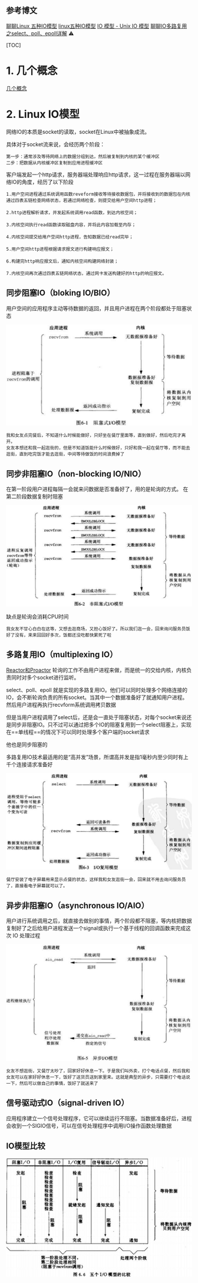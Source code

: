 ## 参考博文
[聊聊Linux 五种IO模型](https://www.jianshu.com/p/486b0965c296)
[linux五种IO模型](https://juejin.im/post/5c725dbe51882575e37ef9ed)
[IO 模型 - Unix IO 模型](https://www.pdai.tech/md/java/io/java-io-model.html)
[聊聊IO多路复用之select、poll、epoll详解](https://www.jianshu.com/p/dfd940e7fca2) ⚠️


[TOC]



# 1. 几个概念
[几个概念](./几个概念.md)



# 2. Linux IO模型
网络IO的本质是socket的读取，socket在Linux中被抽象成流。

具体对于socket流来说，会经历两个阶段：
```
第一步：通常涉及等待网络上的数据分组到达，然后被复制到内核的某个缓冲区
二步：把数据从内核缓冲区复制到应用进程缓冲区
```

客户端发起一个http请求，服务器端处理响应http请求，这一过程在服务器端以网络IO的角度，经历了以下阶段
```
1.用户空间进程通过系统调用函数reveform接收等待接收数据包，并将接收到的数据包在内核通过四表五链检查网络状态，若通过网络检查，则提交给用户空间http进程；

2.http进程解析请求，并发起系统调用read函数，到达内核空间；

3.内核空间执行read函数读取磁盘内容，并将此内容加载至内存；

4.内核空间提交给用户空间http进程，告知数据已经read完毕；

5.用户空间http进程根据请求报文进行构建响应报文；

6.构建完http响应报文后，通知内核空间构建网络封装；

7.内核空间再次通过四表五链网络状态，通过网卡发送构建好的http的响应报文。
```


## 同步阻塞IO（bloking IO/BIO）
用户空间的应用程序主动等待数据的返回，并且用户进程在两个阶段都处于阻塞状态

![同步阻塞IO](../pic/Linux五种IO模型_同步阻塞IO.png)

```
我和女友点完餐后，不知道什么时候能做好，只好坐在餐厅里面等，直到做好，然后吃完才离开。
女友本想还和我一起逛街的，但是不知道饭能什么时候做好，只好和我一起在餐厅等，而不能去逛街，直到吃完饭才能去逛街，中间等待做饭的时间浪费掉了
```

## 同步非阻塞IO（non-blocking IO/NIO）
在第一阶段用户进程每隔一会就来问数据是否准备好了，用的是轮询的方式。
在第二阶段数据复制时阻塞

![同步非阻塞IO](../pic/Linux五种IO模型_同步非阻塞IO.png)

缺点是轮询会消耗CPU时间

```
我女友不甘心白白在这等，又想去逛商场，又担心饭好了。所以我们逛一会，回来询问服务员饭好了没有，来来回回好多次，饭都还没吃都快累死了啦
```


## 多路复用IO（multiplexing IO）
[Reactor和Proactor](./Reactor和Proactor.md)
轮询的工作不由用户进程来做，而是统一的交给内核，内核负责同时对多个socket进行监听。

select、poll、epoll 就是实现的多路复用IO。他们可以同时处理多个网络连接的IO，会不断轮询负责的所有socket。当其中一个数据准备好了就通知用户进程。然后用户进程再执行recvform系统调用拷贝数据

但是当用户进程调用了select后，还是会一直处于阻塞状态，对每个socket来说还是同步非阻塞IO。只不过可以通过把多个IO的阻塞复用到一个select阻塞上，实现在==单线程==的情况下可以同时处理多个客户端的socket请求

他也是同步阻塞的

多路复用IO技术最适用的是“高并发”场景，所谓高并发是指1毫秒内至少同时有上千个连接请求准备好

![多路复用IO](../pic/Linux五种IO模型_多路复用IO.png)

```
餐厅安装了电子屏幕用来显示点餐的状态，这样我和女友逛街一会，回来就不用去询问服务员了，直接看电子屏幕就可以了。
```


## 异步非阻塞IO（asynchronous IO/AIO）
用户进行系统调用之后，就直接去做别的事情，两个阶段都不阻塞，等内核把数据复制好了之后给用户进程发送一个signal或执行一个基于线程的回调函数来完成这次 IO 处理过程


![异步非阻塞IO](../pic/Linux五种IO模型_异步非阻塞IO.png)


```
女友不想逛街，又餐厅太吵了，回家好好休息一下。于是我们叫外卖，打个电话点餐，然后我和女友可以在家好好休息一下，饭好了送货员送到家里来。这就是典型的异步，只需要打个电话说一下，然后可以做自己的事情，饭好了就送来了
```

## 信号驱动式IO（signal-driven IO）
应用程序建立一个信号处理程序，它可以继续运行不阻塞。当数据准备好后，进程会收到一个SIGIO信号，可以在信号处理程序中调用I/O操作函数处理数据


## IO模型比较

![IO模型比较](../pic/Linux五种IO模型_IO模型比较.png)



